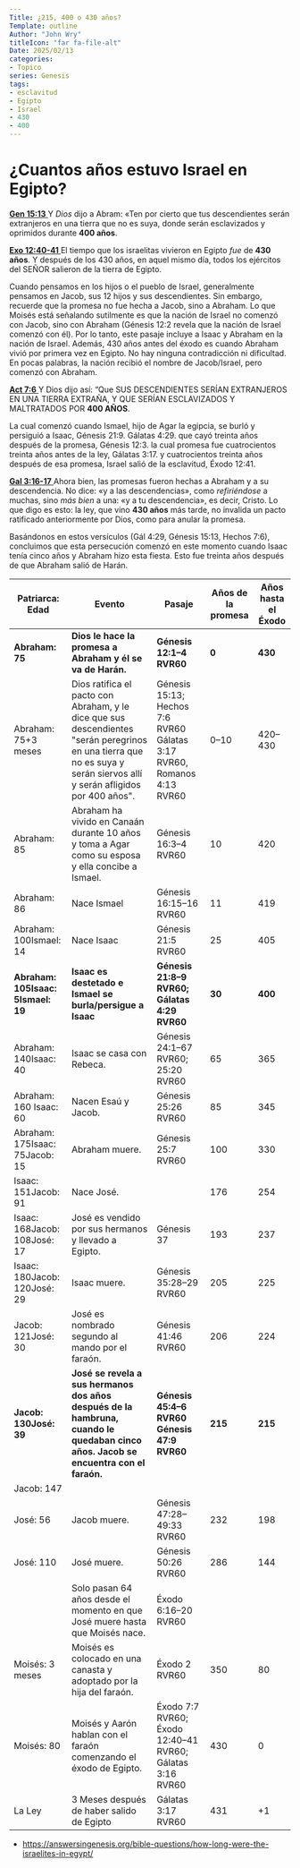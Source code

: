 ```yaml
---
Title: ¿215, 400 o 430 años?
Template: outline
Author: "John Wry"
titleIcon: "far fa-file-alt"
Date: 2025/02/13
categories:
- Topico
series: Genesis
tags:
- esclavitud
- Egipto
- Israel
- 430
- 400
---
```


# ¿Cuantos años estuvo Israel en Egipto?

[**Gen 15:13** ](verseid:1.15.13) Y *Dios* dijo a Abram: «Ten por cierto que tus descendientes serán extranjeros en una tierra que no es suya, donde serán esclavizados y oprimidos durante **400 años**.

[**Exo 12:40-41** ](verseid:2.12.40) El tiempo que los israelitas vivieron en Egipto *fue* de **430 años**. Y después de los 430 años, en aquel mismo día, todos los ejércitos del SEÑOR salieron de la tierra de Egipto.

Cuando pensamos en los hijos o el pueblo de Israel, generalmente pensamos en Jacob, sus 12 hijos y sus descendientes. Sin embargo, recuerde que la promesa no fue hecha a Jacob, sino a Abraham. Lo que Moisés está señalando sutilmente es que la nación de Israel no comenzó con Jacob, sino con Abraham (Génesis 12:2 revela que la nación de Israel comenzó con él). Por lo tanto, este pasaje incluye a Isaac y Abraham en la nación de Israel. Además, 430 años antes del éxodo es cuando Abraham vivió por primera vez en Egipto. No hay ninguna contradicción ni dificultad. En pocas palabras, la nación recibió el nombre de Jacob/Israel, pero comenzó con Abraham.

[**Act 7:6** ](verseid:44.7.6) Y Dios dijo así: “Que SUS DESCENDIENTES SERÍAN EXTRANJEROS EN UNA TIERRA EXTRAÑA, Y QUE SERÍAN ESCLAVIZADOS Y MALTRATADOS POR **400 AÑOS**.

La cual comenzó cuando Ismael, hijo de Agar la egipcia, se burló y persiguió a Isaac, Génesis 21:9. Gálatas 4:29. que cayó treinta años después de la promesa, Génesis 12:3. la cual promesa fue cuatrocientos treinta años antes de la ley, Gálatas 3:17. y cuatrocientos treinta años después de esa promesa, Israel salió de la esclavitud, Éxodo 12:41.

[**Gal 3:16-17** ](verseid:48.3.16) Ahora bien, las promesas fueron hechas a Abraham y a su descendencia. No dice: «y a las descendencias», como *refiriéndose* a muchas, sino *más bien* a una: «y a tu descendencia», es decir, Cristo. Lo que digo es esto: la ley, que vino **430 años** más tarde, no invalida un pacto ratificado anteriormente por Dios, como para anular la promesa.

Basándonos en estos versículos (Gál 4:29, Génesis 15:13, Hechos 7:6), concluimos que esta persecución comenzó en este momento cuando Isaac tenía cinco años y Abraham hizo esta fiesta. Esto fue treinta años después de que Abraham salió de Harán.



| **Patriarca: Edad**             | **Evento**                                                   | **Pasaje**                                     | **Años de la promesa** | **Años hasta el Éxodo** |
| ------------------------------- | ------------------------------------------------------------ | ---------------------------------------------- | ---------------------- | ----------------------- |
| **Abraham: 75**                 | **Dios le hace la  promesa a Abraham y él se va de Harán.**  | **Génesis 12:1–4 RVR60**                | **0**                  | **430**                 |
| Abraham: 75+3 meses        | Dios ratifica el pacto con Abraham, y le dice que sus descendientes "serán peregrinos en una tierra que no es suya y  serán siervos allí y serán afligidos por 400 años". | Génesis 15:13;   Hechos 7:6 RVR60 Gálatas 3:17 RVR60, Romanos 4:13 RVR60  | 0–10 | 420–430  |
| Abraham: 85                     | Abraham ha vivido en  Canaán durante 10 años y toma a Agar como su esposa y ella concibe a Ismael. | Génesis 16:3–4 RVR60  | 10   | 420          |
| Abraham: 86  | Nace Ismael | Génesis 16:15–16 RVR60   | 11 | 419   |
| Abraham: 100Ismael: 14  | Nace Isaac | Génesis 21:5 RVR60     | 25                     | 405                     |
| **Abraham: 105Isaac:  5Ismael: 19** | **Isaac es destetado e Ismael se burla/persigue a Isaac**  | **Génesis 21:8–9 RVR60;   Gálatas 4:29 RVR60**             | **30**                 | **400**                 |
| Abraham: 140Isaac: 40           | Isaac se casa con  Rebeca.                                   | Génesis 24:1–67 RVR60; 25:20 RVR60                        | 65                     | 365                     |
| Abraham: 160 Isaac: 60          | Nacen Esaú y Jacob.                                          | Génesis 25:26 RVR60                                 | 85                     | 345                     |
| Abraham: 175Isaac:  75Jacob: 15 | Abraham muere.                                               | Génesis 25:7 RVR60                                  | 100                    | 330                     |
| Isaac: 151Jacob: 91             | Nace José.                                                   |                                                | 176                    | 254                     |
| Isaac: 168Jacob:  108José: 17   | José es vendido por  sus hermanos y llevado a Egipto.        | Génesis 37                                     | 193                    | 237                     |
| Isaac: 180Jacob:  120José: 29   | Isaac muere.                                                 | Génesis 35:28–29 RVR60                             | 205                    | 225                     |
| Jacob: 121José: 30              | José es nombrado  segundo al mando por el faraón.            | Génesis 41:46 RVR60                                 | 206                    | 224                     |
| **Jacob: 130José: 39**          | **José se revela a sus  hermanos dos años después de la hambruna, cuando le quedaban cinco años.  Jacob se encuentra con el faraón.** | **Génesis 45:4–6 RVR60   Génesis 47:9 RVR60**              | **215**                | **215**                 |
| Jacob: 147|||||
|José: 56              | Jacob muere.                                                 | Génesis 47:28–49:33 RVR60                            | 232                    | 198                     |
| José: 110                       | José muere.                                                  | Génesis 50:26 RVR60                                  | 286                    | 144                     |
|                                 | Solo pasan 64 años  desde el momento en que José muere hasta que Moisés nace. | Éxodo 6:16–20 RVR60                                  |                        |                         |
| Moisés: 3 meses                 | Moisés es colocado en  una canasta y adoptado por la hija del faraón. | Éxodo 2 RVR60                                        | 350                    | 80                      |
| Moisés: 80                      | Moisés y Aarón hablan  con el faraón comenzando el éxodo de Egipto. | Éxodo 7:7 RVR60;   Éxodo 12:40–41 RVR60;   Gálatas 3:16 RVR60 | 430                    | 0                       |
|La Ley | 3 Meses después de haber salido de Egipto | Gálatas 3:17 RVR60 |431 |+1 |

* https://answersingenesis.org/bible-questions/how-long-were-the-israelites-in-egypt/